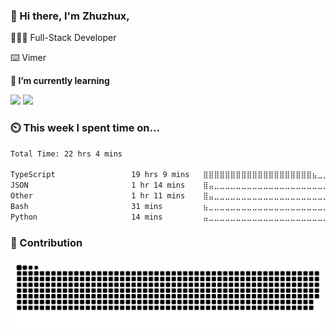 <img align="right" width="40%" src="https://github-readme-stats.vercel.app/api/top-langs/?username=zhuzhux&layout=compact&theme=buefy&hide_border=true" alt="" />

### 👋 Hi there, I'm Zhuzhux,

👨🏻‍💻 Full-Stack Developer

⌨️ Vimer


**🌱 I’m currently learning**

<code><img src="https://img.shields.io/badge/typescript-black.svg?style=for-the-badge&logo=typescript"/></code>
<code><img src="https://img.shields.io/badge/-JavaScript-black?style=for-the-badge&logo=JavaScript"/></code>


### ⏲️ This week I spent time on...

<!--START_SECTION:waka-->

```txt
Total Time: 22 hrs 4 mins

TypeScript                 19 hrs 9 mins   ⣿⣿⣿⣿⣿⣿⣿⣿⣿⣿⣿⣿⣿⣿⣿⣿⣿⣿⣿⣿⣦⣀⣀⣀⣀   82.30 %
JSON                       1 hr 14 mins    ⣿⣤⣀⣀⣀⣀⣀⣀⣀⣀⣀⣀⣀⣀⣀⣀⣀⣀⣀⣀⣀⣀⣀⣀⣀   05.35 %
Other                      1 hr 11 mins    ⣿⣤⣀⣀⣀⣀⣀⣀⣀⣀⣀⣀⣀⣀⣀⣀⣀⣀⣀⣀⣀⣀⣀⣀⣀   05.15 %
Bash                       31 mins         ⣦⣀⣀⣀⣀⣀⣀⣀⣀⣀⣀⣀⣀⣀⣀⣀⣀⣀⣀⣀⣀⣀⣀⣀⣀   02.27 %
Python                     14 mins         ⣤⣀⣀⣀⣀⣀⣀⣀⣀⣀⣀⣀⣀⣀⣀⣀⣀⣀⣀⣀⣀⣀⣀⣀⣀   01.04 %
```

<!--END_SECTION:waka-->

### 🚀 Contribution
<picture>
  <source media="(prefers-color-scheme: dark)" srcset="./assets/contribution-snake-dark.svg" />
  <source media="(prefers-color-scheme: light)" srcset="./assets/contribution-snake.svg" />
  <img alt="github-snake" src="./assets/contribution-snake.svg" />
</picture>
